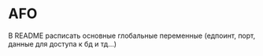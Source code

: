 # AFO
В README расписать основные глобальные переменные (едпоинт, порт, данные для доступа к бд и тд…)
